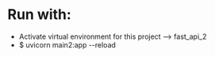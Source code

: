 # Run with:

- Activate virtual environment for this project --> fast_api_2
- $ uvicorn main2:app --reload